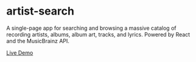 # artist-search
A single-page app for searching and browsing a massive catalog of recording artists, albums, album art, tracks, and lyrics. Powered by React and the MusicBrainz API.

[Live Demo](https://career-music.github.io/artist-search/)
